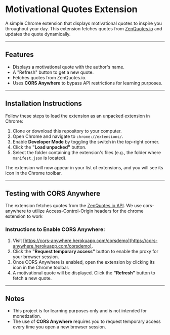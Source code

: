 # Motivational Quotes Extension

A simple Chrome extension that displays motivational quotes to inspire you throughout your day. This extension fetches quotes from [ZenQuotes.io](https://zenquotes.io) and updates the quote dynamically.

---

## Features
- Displays a motivational quote with the author's name.
- A "Refresh" button to get a new quote.
- Fetches quotes from ZenQuotes.io.
- Uses **CORS Anywhere** to bypass API restrictions for learning purposes.

---

## Installation Instructions

Follow these steps to load the extension as an unpacked extension in Chrome:

1. Clone or download this repository to your computer.
2. Open Chrome and navigate to `chrome://extensions/`.
3. Enable **Developer Mode** by toggling the switch in the top-right corner.
4. Click the **"Load unpacked"** button.
5. Select the folder containing the extension's files (e.g., the folder where `manifest.json` is located).

The extension will now appear in your list of extensions, and you will see its icon in the Chrome toolbar.

---

## Testing with CORS Anywhere

The extension fetches quotes from the [ZenQuotes.io API](https://zenquotes.io/api/).
We use cors-anywhere to utilize Access-Control-Origin headers for the chrome extension to work

### Instructions to Enable CORS Anywhere:
1. Visit [https://cors-anywhere.herokuapp.com/corsdemo](https://cors-anywhere.herokuapp.com/corsdemo).
2. Click the **"Request temporary access"** button to enable the proxy for your browser session.
3. Once CORS Anywhere is enabled, open the extension by clicking its icon in the Chrome toolbar.
4. A motivational quote will be displayed. Click the **"Refresh"** button to fetch a new quote.

---

## Notes
- This project is for learning purposes only and is not intended for monetization.
- The use of **CORS Anywhere** requires you to request temporary access every time you open a new browser session.
